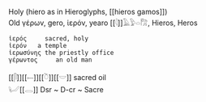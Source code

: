 Holy (hiero as in Hieroglyphs, [[hieros gamos]])  
Old  γέρων, gero, ἱερόν, yearo [[𓇋]]𓄿𓅱𓏏𓀗, Hieros, Heros  

```  
ἱερός     sacred, holy  
ἱερόν   a temple  
ἱερωσύνης the priestly office  
γέρωντος     an old man  
```  
[[𓋴]][[𓍿]][[𓎤]][[𓎟]] sacred oil  
𓂦[[𓂋]] Dsr ~ D-cr ~ Sacre  